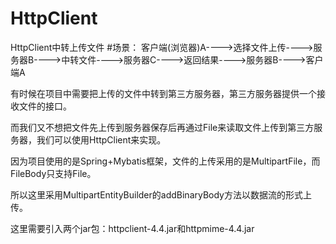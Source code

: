 # HttpClient
HttpClient中转上传文件
#场景：
客户端(浏览器)A---->选择文件上传---->服务器B---->中转文件---->服务器C---->返回结果---->服务器B---->客户端A

有时候在项目中需要把上传的文件中转到第三方服务器，第三方服务器提供一个接收文件的接口。

而我们又不想把文件先上传到服务器保存后再通过File来读取文件上传到第三方服务器，我们可以使用HttpClient来实现。

因为项目使用的是Spring+Mybatis框架，文件的上传采用的是MultipartFile，而FileBody只支持File。

所以这里采用MultipartEntityBuilder的addBinaryBody方法以数据流的形式上传。

这里需要引入两个jar包：httpclient-4.4.jar和httpmime-4.4.jar
